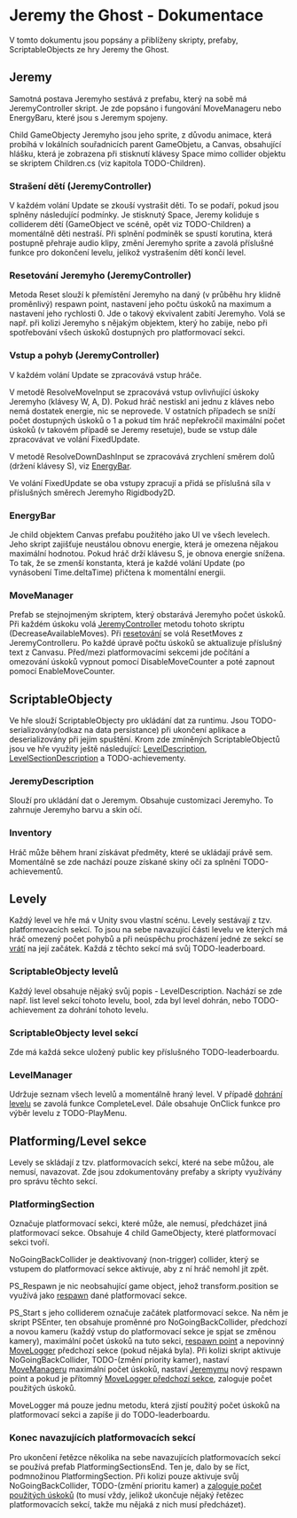 # Jeremy the Ghost - Dokumentace

V tomto dokumentu jsou popsány a přiblíženy skripty, prefaby, ScriptableObjects ze hry Jeremy the Ghost.

## <a name="Jeremy"></a>Jeremy
Samotná postava Jeremyho sestává z prefabu, který na sobě má JeremyController skript. Je zde popsáno i fungování MoveManageru nebo EnergyBaru, které jsou s Jeremym spojeny.

Child GameObjecty Jeremyho jsou jeho sprite, z důvodu animace, která probíhá v lokálních souřadnicích parent GameObjetu, a Canvas, obsahující hlášku, která je zobrazena při stisknutí klávesy Space mimo collider objektu se skriptem Children.cs (viz kapitola TODO-Children).

### <a name="ScareChildren"></a>Strašení dětí (JeremyController)
V každém volání Update se zkouší vystrašit děti. To se podaří, pokud jsou splněny následující podmínky. Je stisknutý Space, Jeremy koliduje s colliderem dětí (GameObject ve scéně, opět viz TODO-Children) a momentálně děti nestraší. Při splnění podmíněk se spustí korutina, která postupně přehraje audio klipy, změní Jeremyho sprite a zavolá příslušné funkce pro dokončení levelu, jelikož vystrašením dětí končí level.

### <a name="JeremyReset"></a>Resetování Jeremyho (JeremyController)
Metoda Reset slouží k přemístění Jeremyho na daný (v průběhu hry klidně proměnlivý) respawn point, nastavení jeho počtu úskoků na maximum a nastavení jeho rychlosti 0. Jde o takový ekvivalent zabití Jeremyho. Volá se např. při kolizi Jeremyho s nějakým objektem, který ho zabije, nebo při spotřebování všech úskoků dostupných pro platformovací sekci.

### <a name="JeremyMovement"></a> Vstup a pohyb (JeremyController)
V každém volání Update se zpracovává vstup hráče. 

V metodě ResolveMoveInput se zpracovává vstup ovlivňující úskoky Jeremyho (klávesy W, A, D). Pokud hráč nestiskl ani jednu z kláves nebo nemá dostatek energie, nic se neprovede. V ostatních případech se sníží počet dostupných úskoků o 1 a pokud tím hráč nepřekročil maximální počet úskoků (v takovém případě se Jeremy resetuje), bude se vstup dále zpracovávat ve volání FixedUpdate.

V metodě ResolveDownDashInput se zpracovává zrychlení směrem dolů (držení klávesy S), viz [EnergyBar](#EnergyBar).

Ve volání FixedUpdate se oba vstupy zpracují a přidá se příslušná síla v příslušných směrech Jeremyho Rigidbody2D.

### <a name="EnergyBar"></a> EnergyBar 
Je child objektem Canvas prefabu použitého jako UI ve všech levelech. Jeho skript zajišťuje neustálou obnovu energie, která je omezena nějakou maximální hodnotou. Pokud hráč drží klávesu S, je obnova energie snížena. To tak, že se zmenší konstanta, která je každé volání Update (po vynásobení Time.deltaTime) přičtena k momentální energii. 

### <a name="MoveManager"></a> MoveManager
Prefab se stejnojmeným skriptem, který obstarává Jeremyho počet úskoků. Při každém úskoku volá [JeremyController](#JeremyMovement) metodu tohoto skriptu (DecreaseAvailableMoves). Při [resetování](#JeremyReset) se volá ResetMoves z JeremyControlleru. Po každé úpravě počtu úskoků se aktualizuje příslušný text z Canvasu. Před/mezi platformovacími sekcemi jde počítání a omezování úskoků vypnout pomocí DisableMoveCounter a poté zapnout pomocí EnableMoveCounter.

## ScriptableObjecty

Ve hře slouží ScriptableObjecty pro ukládání dat za runtimu. Jsou TODO-serializovány(odkaz na data persistance) při ukončení aplikace a deserializovány při jejím spuštění. Krom zde zmíněných ScriptableObjectů jsou ve hře využity ještě následující: [LevelDescription](#LevelDescription), [LevelSectionDescription](#LevelSectionDescription) a TODO-achievementy.

### JeremyDescription
Slouží pro ukládání dat o Jeremym. Obsahuje customizaci Jeremyho. To zahrnuje Jeremyho barvu a skin očí.

### Inventory
Hráč může během hraní získávat předměty, které se ukládají právě sem. Momentálně se zde nachází pouze získané skiny očí za splnění TODO-achievementů.

## Levely

Každý level ve hře má v Unity svou vlastní scénu. Levely sestávají z tzv. platformovacích sekcí. To jsou na sebe navazující části levelu ve kterých má hráč omezený počet pohybů a při neúspěchu procházení jedné ze sekcí se [vrátí](#JeremyReset) na její začátek. Každá z těchto sekcí má svůj TODO-leaderboard.

### <a name="LevelDescription"></a> ScriptableObjecty levelů
Každý level obsahuje nějaký svůj popis - LevelDescription. Nachází se zde např. list level sekcí tohoto levelu, bool, zda byl level dohrán, nebo TODO-achievement za dohrání tohoto levelu.

### <a name="LevelSectionDescription"></a>ScriptableObjecty level sekcí
Zde má každá sekce uložený public key příslušného TODO-leaderboardu.

### LevelManager
Udržuje seznam všech levelů a momentálně hraný level. V případě [dohrání levelu](#ScareChildren) se zavolá funkce CompleteLevel. Dále obsahuje OnClick funkce pro výběr levelu z TODO-PlayMenu.

## Platforming/Level sekce
Levely se skládají z tzv. platformovacích sekcí, které na sebe můžou, ale nemusí, navazovat. Zde jsou zdokumentovány prefaby a skripty využívány pro správu těchto sekcí.

### PlatformingSection
Označuje platformovací sekci, které může, ale nemusí, předcházet jiná platformovací sekce. Obsahuje 4 child GameObjecty, které platformovací sekci tvoří. 

NoGoingBackCollider je deaktivovaný (non-trigger) collider, který se vstupem do platformovací sekce aktivuje, aby z ní hráč nemohl jít zpět. 

<a name="PS_Respawn"></a>PS_Respawn je nic neobsahující game object, jehož transform.position se využívá jako [respawn](#JeremyReset) dané platformovací sekce. 

PS_Start s jeho colliderem označuje začátek platformovací sekce. Na něm je skript PSEnter, ten obsahuje proměnné pro NoGoingBackCollider, předchozí a novou kameru (každý vstup do platformovací sekce je spjat se změnou kamery), maximální počet úskoků na tuto sekci, [respawn point](#PS_Respawn) a nepovinný [MoveLogger](#MoveLogger) předchozí sekce (pokud nějaká byla). Při kolizi skript aktivuje NoGoingBackCollider, TODO-(změní priority kamer), nastaví [MoveManageru](#MoveManager) maximální počet úskoků, nastaví [Jeremymu](#Jeremy) nový respawn point a pokud je přítomný [MoveLogger předchozí sekce](#MoveLogger), zaloguje počet použitých úskoků.

<a name="MoveLogger"></a>MoveLogger má pouze jednu metodu, která zjistí použitý počet úskoků na platformovací sekci a zapíše ji do TODO-leaderboardu.

### Konec navazujících platformovacích sekcí
Pro ukončení řetězce několika na sebe navazujících platformovacích sekcí se používá prefab PlatformingSectionsEnd. Ten je, dalo by se říct, podmnožinou PlatformingSection. Při kolizi pouze aktivuje svůj NoGoingBackCollider, TODO-(změní prioritu kamer) a [zaloguje počet použitých úskoků](#MoveLogger) (to musí vždy, jelikož ukončuje nějaký řetězec platformovacích sekcí, takže mu nějaká z nich musí předcházet).

